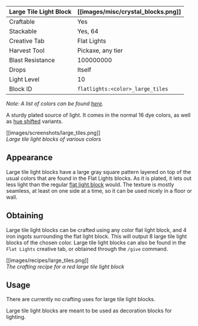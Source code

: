 | Large Tile Light Block | [[images/misc/crystal_blocks.png]] |
|------------------------|------------------------------------|
| Craftable              | Yes                                |
| Stackable              | Yes, 64                            |
| Creative Tab           | Flat Lights                        |
| Harvest Tool           | Pickaxe, any tier                  |
| Blast Resistance       | 100000000                          |
| Drops                  | Itself                             |
| Light Level            | 10                                 |
| Block ID               | `flatlights:<color>_large_tiles`   |

_Note: A list of colors can be found [here](Colors)._

A sturdy plated source of light. It comes in the normal 16 dye colors, as well as [hue shifted](Hue-Shifted-Blocks) variants.

[[images/screenshots/large_tiles.png]]    
_Large tile light blocks of various colors_

## Appearance
Large tile light blocks have a large gray square pattern layered on top of the usual colors that are found in the Flat Lights blocks. As it is plated, it lets out less light than the regular [flat light block](Flat-Light-Block) would. The texture is mostly seamless, at least on one side at a time, so it can be used nicely in a floor or wall. 

## Obtaining
Large tile light blocks can be crafted using any color flat light block, and 4 iron ingots surrounding the flat light block. This will output 8 large tile light blocks of the chosen color. Large tile light blocks can also be found in the `Flat Lights` creative tab, or obtained through the `/give` command.

[[images/recipes/large_tiles.png]]  
*The crafting recipe for a red large tile light block*

## Usage
There are currently no crafting uses for large tile light blocks.

Large tile light blocks are meant to be used as decoration blocks for lighting.